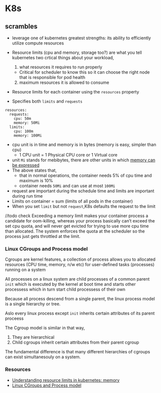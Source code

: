 
# K8s


## scrambles

-  leverage one of kubernetes greatest strengths: its ability to efficiently utilize compute resources

- Resource limits (cpu and memory, storage too?) are what you tell kubernetes two crtical things about your workload, 
    1. what resources it requires to run properly 
    - Critical for scheduler to know this so it can choose the right node that is responsible for pod health
    2. maximum resources it is allowed to consume

- Resource limits for each container using the `resources` property
- Specifies both `limits` and `requests`
```
resources:
  requests:
    cpu: 50m
    memory: 50Mi
  limits:
    cpu: 100m
    memory: 100Mi
```
- cpu unit is in time and memory is in bytes (memory is easy, simpler than cpu)
    - 1 CPU unit = 1 Physical CPU core or 1 Virtual core
- unit `Mi` stands for mebibytes, there are other units in which [memory can be expressed](https://kubernetes.io/docs/concepts/configuration/manage-compute-resources-container/#meaning-of-memory)
- The above states that,
    - that in normal operations, the container needs 5% of cpu time and maximum is 10%
    - container needs `50Mi` and can use at most `100Mi`
- request are important during the schedule time and limits are important during run time
- Limits on container = sum (limits of all pods in the container)
- When you set `limit` but not `request`,K8s defaults the request to the limit

//todo check
Exceeding a memory limit makes your container process a candidate for oom-killing, whereas your process basically can’t exceed the set cpu quota, and will never get evicted for trying to use more cpu time than allocated. The system enforces the quota at the scheduler so the process just gets throttled at the limit.

### Linux CGroups and Process model

Cgroups are kernel features, a collection of process
allows you to allocated resources (CPU time, memory, n/w etc) for user-defined tasks (processes) running on a system

All processes on a linux system are child processes of a common parent `init` which is executed by the kernel at boot time and starts other processess which in turn start child processess of their own

Because all process descend from a single parent, the linux process model is a single hierarchy or tree.

Aslo every linux process except `init` inherits certain attributes of its parent proceess

The Cgroup model is similar in that way,
 1. They are hierarchical
 2. Child cgroups inherit certain attributes from their parent cgroup

 The fundamental difference is that many different hierarchies of cgroups can exist simultanesouly on a system.



### Resources
- [Understanding resource limits in kubernetes: memory](https://medium.com/@betz.mark/understanding-resource-limits-in-kubernetes-memory-6b41e9a955f9)
- [Linux CGroups and Process model](https://access.redhat.com/documentation/en-us/red_hat_enterprise_linux/6/html/resource_management_guide/ch01)